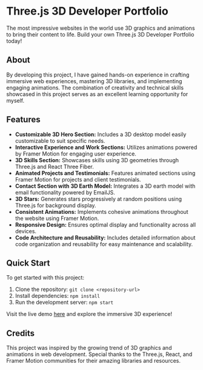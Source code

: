 # Three.js 3D Developer Portfolio

The most impressive websites in the world use 3D graphics and animations to bring their content to life. Build your own Three.js 3D Developer Portfolio today!

## About

By developing this project, I have gained hands-on experience in crafting immersive web experiences, mastering 3D libraries, and implementing engaging animations. The combination of creativity and technical skills showcased in this project serves as an excellent learning opportunity for myself.

## Features

- **Customizable 3D Hero Section:** Includes a 3D desktop model easily customizable to suit specific needs.
- **Interactive Experience and Work Sections:** Utilizes animations powered by Framer Motion for engaging user experience.
- **3D Skills Section:** Showcases skills using 3D geometries through Three.js and React Three Fiber.
- **Animated Projects and Testimonials:** Features animated sections using Framer Motion for projects and client testimonials.
- **Contact Section with 3D Earth Model:** Integrates a 3D earth model with email functionality powered by EmailJS.
- **3D Stars:** Generates stars progressively at random positions using Three.js for background display.
- **Consistent Animations:** Implements cohesive animations throughout the website using Framer Motion.
- **Responsive Design:** Ensures optimal display and functionality across all devices.
- **Code Architecture and Reusability:** Includes detailed information about code organization and reusability for easy maintenance and scalability.

## Quick Start

To get started with this project:

1. Clone the repository: `git clone <repository-url>`
2. Install dependencies: `npm install`
3. Run the development server: `npm start`

Visit the live demo [here](#) and explore the immersive 3D experience!

## Credits

This project was inspired by the growing trend of 3D graphics and animations in web development. Special thanks to the Three.js, React, and Framer Motion communities for their amazing libraries and resources.
